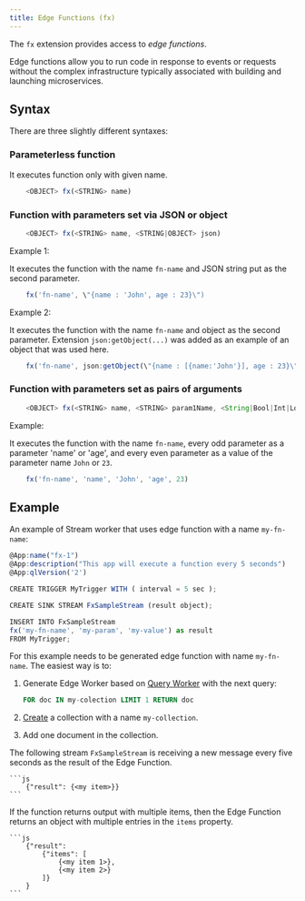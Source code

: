 ```yaml
---
title: Edge Functions (fx)
---
```


The `fx` extension provides access to _edge functions_.

Edge functions allow you to run code in response to events or requests without the complex infrastructure typically associated with building and launching microservices.

## Syntax

There are three slightly different syntaxes:

### Parameterless function

It executes function only with given name.

```js
    <OBJECT> fx(<STRING> name)
```

### Function with parameters set via JSON or object

```js
    <OBJECT> fx(<STRING> name, <STRING|OBJECT> json)
```

Example 1:

It executes the function with the name `fn-name` and JSON string put as the second parameter.

```js
    fx('fn-name', \"{name : 'John', age : 23}\")
```

Example 2:

It executes the function with the name `fn-name` and object as the second parameter. Extension `json:getObject(...)` was added as an example of an object that was used here.

```js
    fx('fn-name', json:getObject(\"{name : [{name:'John'}], age : 23}\",'$'))
```

### Function with parameters set as pairs of arguments

```js
    <OBJECT> fx(<STRING> name, <STRING> param1Name, <String|Bool|Int|Long|Double|Float> param1Value, ...)
```

Example:

It executes the function with the name `fn-name`, every odd parameter as a parameter 'name' or 'age', and every even parameter as a value of the parameter name `John` or `23`.

```js
    fx('fn-name', 'name', 'John', 'age', 23)
```

## Example

An example of Stream worker that uses edge function with a name `my-fn-name`:

```js
@App:name("fx-1")
@App:description("This app will execute a function every 5 seconds")
@App:qlVersion('2')

CREATE TRIGGER MyTrigger WITH ( interval = 5 sec );

CREATE SINK STREAM FxSampleStream (result object);

INSERT INTO FxSampleStream
fx('my-fn-name', 'my-param', 'my-value') as result
FROM MyTrigger;
```

For this example needs to be generated edge function with name `my-fn-name`.
The easiest way is to:

1. Generate Edge Worker based on [Query Worker](https://macrometa.com/docs/queryworkers/building-queries) with the next query:

    ```sql
    FOR doc IN my-colection LIMIT 1 RETURN doc
    ```

2. [Create](https://macrometa.com/docs/collections/documents/create-document-store) a collection with a name `my-collection`.
3. Add one document in the collection.

The following stream `FxSampleStream` is receiving a new message every five seconds as the result of the Edge Function.

    ```js
        {"result": {<my item>}}
    ```

If the function returns output with multiple items, then the Edge Function returns an object with multiple entries in the `items` property.

    ```js
        {"result": 
            {"items": [
                {<my item 1>},
                {<my item 2>}
            ]}
        }
    ```
